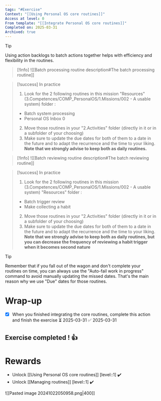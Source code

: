 ```yaml
---
tags: "#Exercise"
Context: "[[Using Personal OS core routines]]"
Access at level: 0
From template: "[[Integrate Personal OS core routines]]"
Completed on: 2025-03-31
Archived: true
---
```



> [!tip]  
>Using action backlogs to batch actions together helps with efficiency and flexibility in the routines. 

>[!Info] 
>![[Batch processing routine description#The batch processing routine]]

> [!success] In practice
> 1. Look for the 2 following routines in this mission "Resources" (3.Competences/COMP_PersonalOS/1.Missions/002 - A usable system) folder : 
> 	- Batch system processing 
> 	- Personal OS Inbox 0
> 2. Move those routines in your "2.Activities" folder (directly in it or in a subfolder of your choosing)
> 3. Make sure to update the due dates for both of them to a date in the future and to adapt the recurrence and the time to your liking. **Note that we strongly advise to keep both as daily routines.**  

>[!Info] 
>![[Batch reviewing routine description#The batch reviewing routine]]

> [!success] In practice
> 1. Look for the 2 following routines in this mission (3.Competences/COMP_PersonalOS/1.Missions/002 - A usable system) "Resources" folder  : 
> 	- Batch trigger review 
> 	- Make collecting a habit
> 2. Move those routines in your "2.Activities" folder (directly in it or in a subfolder of your choosing)
> 3. Make sure to update the due dates for both of them to a date in the future and to adapt the recurrence and the time to your liking. **Note that we strongly advise to keep both as daily routines, but you can decrease the frequency of reviewing a habit trigger when it becomes second nature**

> [!tip]  
>Remember that if you fall out of the wagon and don't complete your routines on time, you can always use the "Auto-fail work in progress" command to avoid manually updating the missed dates. That's the main reason why we use "Due" dates for those routines. 

# Wrap-up

- [x] When you finished integrating the core routines, complete this action and finish the exercise ⏳ 2025-03-31 ✅ 2025-03-31

## Exercise completed ! 👍 

# Rewards

- Unlock [[Using Personal OS core routines]] [level::1] ✔️
- Unlock [[Managing routines]] [level::1] ✔️

![[Pasted image 20241022050958.png|400]]

